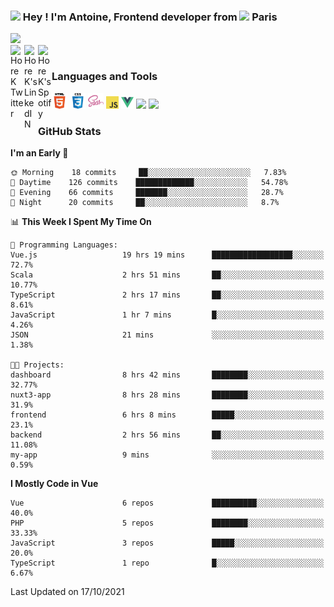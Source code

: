 ### <img src="https://media.giphy.com/media/hvRJCLFzcasrR4ia7z/giphy.gif" height="19px"> Hey ! I'm Antoine, Frontend developer from <img src="https://user-images.githubusercontent.com/45999037/109720557-8a4eaa00-7baa-11eb-8992-25452bd80e76.png" width="18px"/> Paris

<img src="https://media.giphy.com/media/UtEM6J85KZUgJhFUNs/giphy.gif" height="150px">

<div>
  <a href="https://twitter.com/HoreK0">
    <img align="left" alt="HoreK Twitter" width="22px" src="https://raw.githubusercontent.com/peterthehan/peterthehan/master/assets/twitter.svg" />
  </a>
  <a href="https://www.linkedin.com/in/antoine-lelong-510027199">
    <img align="left" alt="HoreK's LinkedIN" width="22px" src="https://raw.githubusercontent.com/peterthehan/peterthehan/master/assets/linkedin.svg" />
  </a>
  <a href="https://open.spotify.com/user/azenoxe">
    <img align="left" alt="HoreK's Spotify" width="22px" src="https://raw.githubusercontent.com/peterthehan/peterthehan/master/assets/spotify.svg" />
  </a>
</div>

<br />

### Languages and Tools

<p>
  <img height="25" src="https://raw.githubusercontent.com/github/explore/80688e429a7d4ef2fca1e82350fe8e3517d3494d/topics/html/html.png">
  <img height="25" src="https://raw.githubusercontent.com/github/explore/80688e429a7d4ef2fca1e82350fe8e3517d3494d/topics/css/css.png">
  <img height="25" src="https://raw.githubusercontent.com/github/explore/80688e429a7d4ef2fca1e82350fe8e3517d3494d/topics/sass/sass.png">
  <img height="20" src="https://raw.githubusercontent.com/github/explore/80688e429a7d4ef2fca1e82350fe8e3517d3494d/topics/javascript/javascript.png">
  <img height="20" src="https://raw.githubusercontent.com/github/explore/80688e429a7d4ef2fca1e82350fe8e3517d3494d/topics/vue/vue.png">
  <img height="20" src="https://github.com/nuxt/nuxt.js/blob/dev/.github/nuxt.png">
  <img height="20" src="https://camo.githubusercontent.com/61e102d7c605ff91efedb9d7e47c1c4a07cef59d3e1da202fd74f4772122ca4e/68747470733a2f2f766974656a732e6465762f6c6f676f2e737667">
</p>

### GitHub Stats

<!--START_SECTION:waka-->
**I'm an Early 🐤** 

```text
🌞 Morning    18 commits     ██░░░░░░░░░░░░░░░░░░░░░░░   7.83% 
🌆 Daytime    126 commits    █████████████░░░░░░░░░░░░   54.78% 
🌃 Evening    66 commits     ███████░░░░░░░░░░░░░░░░░░   28.7% 
🌙 Night      20 commits     ██░░░░░░░░░░░░░░░░░░░░░░░   8.7%

```


📊 **This Week I Spent My Time On** 

```text
💬 Programming Languages: 
Vue.js                   19 hrs 19 mins      ██████████████████░░░░░░░   72.7% 
Scala                    2 hrs 51 mins       ██░░░░░░░░░░░░░░░░░░░░░░░   10.77% 
TypeScript               2 hrs 17 mins       ██░░░░░░░░░░░░░░░░░░░░░░░   8.61% 
JavaScript               1 hr 7 mins         █░░░░░░░░░░░░░░░░░░░░░░░░   4.26% 
JSON                     21 mins             ░░░░░░░░░░░░░░░░░░░░░░░░░   1.38%

🐱‍💻 Projects: 
dashboard                8 hrs 42 mins       ████████░░░░░░░░░░░░░░░░░   32.77% 
nuxt3-app                8 hrs 28 mins       ████████░░░░░░░░░░░░░░░░░   31.9% 
frontend                 6 hrs 8 mins        █████░░░░░░░░░░░░░░░░░░░░   23.1% 
backend                  2 hrs 56 mins       ██░░░░░░░░░░░░░░░░░░░░░░░   11.08% 
my-app                   9 mins              ░░░░░░░░░░░░░░░░░░░░░░░░░   0.59%

```

**I Mostly Code in Vue** 

```text
Vue                      6 repos             ██████████░░░░░░░░░░░░░░░   40.0% 
PHP                      5 repos             ████████░░░░░░░░░░░░░░░░░   33.33% 
JavaScript               3 repos             █████░░░░░░░░░░░░░░░░░░░░   20.0% 
TypeScript               1 repo              █░░░░░░░░░░░░░░░░░░░░░░░░   6.67%

```



 Last Updated on 17/10/2021
<!--END_SECTION:waka-->
